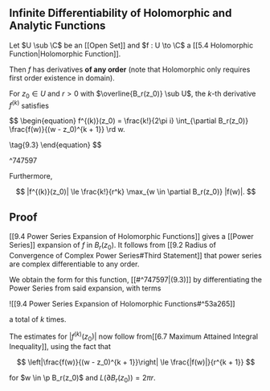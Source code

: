 ## Infinite Differentiability of Holomorphic and Analytic Functions

Let $U \sub \C$ be an [[Open Set]] and $f : U \to \C$ a [[5.4 Holomorphic Function|Holomorphic Function]].

Then $f$ has derivatives **of any order** (note that Holomorphic only requires first order existence in domain).

For $z_0 \in U$ and $r > 0$ with $\overline{B_r(z_0)} \sub U$, the $k$-th derivative $f^{(k)}$ satisfies

$$
\begin{equation}
f^{(k)}(z_0) =
\frac{k!}{2\pi i} \int_{\partial B_r(z_0)}
	\frac{f(w)}{(w - z_0)^{k + 1}} \rd w. 

\tag{9.3}
\end{equation}
$$

^747597

Furthermore,

$$
|f^{(k)}(z_0)| \le \frac{k!}{r^k} \max_{w \in \partial B_r(z_0)} |f(w)|.
$$

## Proof

[[9.4 Power Series Expansion of Holomorphic Functions]] gives a [[Power Series]] expansion of $f$ in $B_r(z_0)$. It follows from [[9.2 Radius of Convergence of Complex Power Series#Third Statement]] that power series are complex differentiable to any order.

We obtain the form for this function, [[#^747597|(9.3)]] by differentiating the Power Series from said expansion, with terms

![[9.4 Power Series Expansion of Holomorphic Functions#^53a265]]

a total of $k$ times.

The estimates for $|f^{(k)}(z_0)|$ now follow from[[6.7 Maximum Attained Integral Inequality]], using the fact that

$$
\left|\frac{f(w)}{(w - z_0)^{k + 1}}\right| \le \frac{|f(w)|}{r^{k + 1}}
$$

for $w \in \p B_r(z_0)$ and $L(\partial B_r(z_0)) = 2\pi r$.